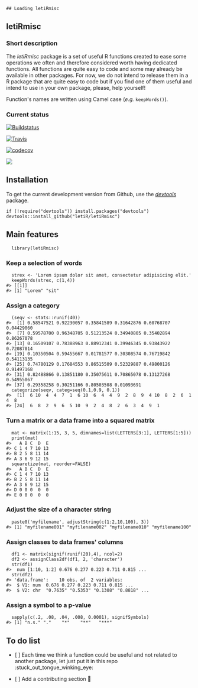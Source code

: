     ## Loading letiRmisc

letiRmisc
---------

### Short description

The *letiRmisc* package is a set of useful R functions created to ease
some operations we often and therefore considered worth having dedicated
functions. All functions are quite easy to code and some may already be
available in other packages. For now, we do not intend to release them
in a R package that are quite easy to code but if you find one of them
useful and intend to use in your own package, please, help yourself!

Function's names are written using Camel case (*e.g.* `keepWords()`).

### Current status

[![Buildstatus](https://ci.appveyor.com/api/projects/status/h2t19erayyod64lj?svg=true)](https://ci.appveyor.com/project/inSileco/letiRmisc)

[![Travis](https://travis-ci.org/inSileco/letiRmisc.svg?branch=master)](https://travis-ci.org/inSileco/letiRmisc)

[![codecov](https://codecov.io/ghinSileco/letiRmisc/branch/master/graph/badge.svg)](https://codecov.io/gh/inSileco/letiRmisc)

![](https://img.shields.io/badge/licence-GPLv3-8f10cb.svg)

Installation
------------

To get the current development version from Github, use the
[*devtools*](http://cran.r-project.org/web/packages/devtools/index.html)
package.

    if (!require("devtools")) install.packages("devtools")
    devtools::install_github("letiR/letiRmisc")

Main features
-------------

      library(letiRmisc)

### Keep a selection of words

      strex <- 'Lorem ipsum dolor sit amet, consectetur adipisicing elit.'
      keepWords(strex, c(1,4))
    #> [[1]]
    #> [1] "Lorem" "sit"

### Assign a category

      (seqv <- stats::runif(40))
    #>  [1] 0.58547521 0.92230057 0.35841589 0.31642876 0.60768707 0.04429060
    #>  [7] 0.59578700 0.96348705 0.51213524 0.34940805 0.35402894 0.86267078
    #> [13] 0.16509107 0.78388963 0.88912341 0.39946345 0.93843922 0.72087014
    #> [19] 0.10350504 0.59455667 0.01781577 0.30308574 0.76719842 0.54113135
    #> [25] 0.74780129 0.17684553 0.86515509 0.52329887 0.49800126 0.91497168
    #> [31] 0.82488866 0.13851180 0.35075611 0.70865078 0.13127268 0.54955067
    #> [37] 0.29358258 0.30251166 0.80503508 0.01093691
      categorize(seqv, categ=seq(0.1,0.9, 0.1))
    #>  [1]  6 10  4  4  7  1  6 10  6  4  4  9  2  8  9  4 10  8  2  6  1  4  8
    #> [24]  6  8  2  9  6  5 10  9  2  4  8  2  6  3  4  9  1

### Turn a matrix or a data frame into a squared matrix

      mat <- matrix(1:15, 3, 5, dimnames=list(LETTERS[3:1], LETTERS[1:5]))
      print(mat)
    #>   A B C  D  E
    #> C 1 4 7 10 13
    #> B 2 5 8 11 14
    #> A 3 6 9 12 15
      squaretize(mat, reorder=FALSE)
    #>   A B C  D  E
    #> C 1 4 7 10 13
    #> B 2 5 8 11 14
    #> A 3 6 9 12 15
    #> D 0 0 0  0  0
    #> E 0 0 0  0  0

### Adjust the size of a character string

      paste0('myfilename', adjustString(c(1:2,10,100), 3))
    #> [1] "myfilename001" "myfilename002" "myfilename010" "myfilename100"

### Assign classes to data frames' columns

      df1 <- matrix(signif(runif(20),4), ncol=2)
      df2 <- assignClass2df(df1, 2, 'character')
      str(df1)
    #>  num [1:10, 1:2] 0.676 0.277 0.223 0.711 0.815 ...
      str(df2)
    #> 'data.frame':    10 obs. of  2 variables:
    #>  $ V1: num  0.676 0.277 0.223 0.711 0.815 ...
    #>  $ V2: chr  "0.7635" "0.5353" "0.1308" "0.8818" ...

### Assign a symbol to a p-value

      sapply(c(.2, .08, .04, .008, 0.0001), signifSymbols)
    #> [1] "n.s." "."    "*"    "**"   "***"

To do list
----------

-   \[ \] Each time we think a function could be useful and not related
    to another package, let just put it in this repo
    :stuck\_out\_tongue\_winking\_eye:

-   \[ \] Add a contributing section :wrench:
